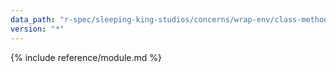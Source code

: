 ```yaml
---
data_path: "r-spec/sleeping-king-studios/concerns/wrap-env/class-methods"
version: "*"
---
```


{% include reference/module.md %}
